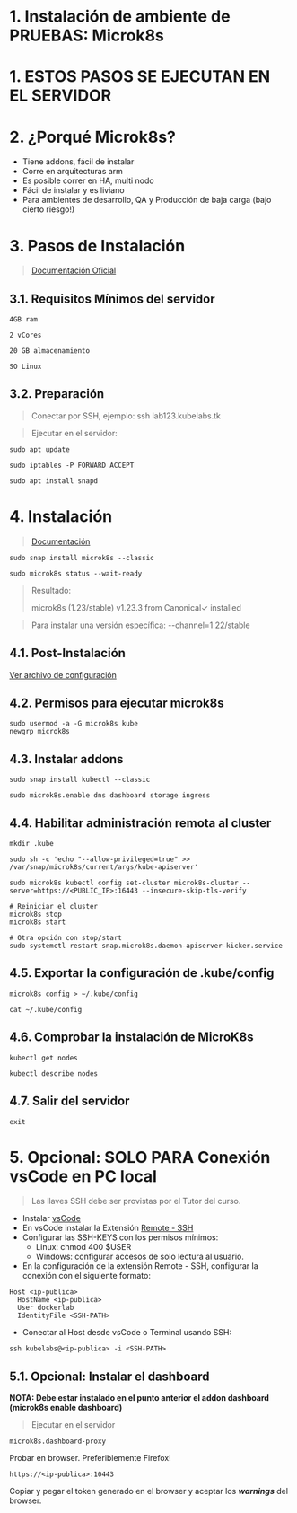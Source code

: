 # 1. Instalación de ambiente de **PRUEBAS**: Microk8s <!-- omit in TOC -->

# 1. ESTOS PASOS SE EJECUTAN EN EL SERVIDOR
# 2. ¿Porqué Microk8s?

- Tiene addons, fácil de instalar
- Corre en arquitecturas arm
- Es posible correr en HA, multi nodo
- Fácil de instalar y es liviano
- Para ambientes de desarrollo, QA y Producción de baja carga (bajo cierto riesgo!)

# 3. Pasos de Instalación
> [Documentación Oficial](https://microk8s.io/docs)

## 3.1. Requisitos Mínimos del servidor
~~~~
4GB ram

2 vCores

20 GB almacenamiento

SO Linux
~~~~

## 3.2. Preparación

> Conectar por SSH, ejemplo: ssh lab123.kubelabs.tk

> Ejecutar en el servidor:

```vim
sudo apt update

sudo iptables -P FORWARD ACCEPT

sudo apt install snapd
```

# 4. Instalación
>[Documentación](https://microk8s.io/)

```vim
sudo snap install microk8s --classic

sudo microk8s status --wait-ready
```
> Resultado:
>
> microk8s (1.23/stable) v1.23.3 from Canonical✓ installed

> Para instalar una versión específica: --channel=1.22/stable
## 4.1. Post-Instalación
[Ver archivo de configuración](./post-install.sh)

## 4.2. Permisos para ejecutar microk8s

```vim
sudo usermod -a -G microk8s kube
newgrp microk8s
```

## 4.3. Instalar addons
```vim
sudo snap install kubectl --classic

sudo microk8s.enable dns dashboard storage ingress
```

## 4.4. Habilitar administración remota al cluster
```vim
mkdir .kube

sudo sh -c 'echo "--allow-privileged=true" >> /var/snap/microk8s/current/args/kube-apiserver'

sudo microk8s kubectl config set-cluster microk8s-cluster --server=https://<PUBLIC_IP>:16443 --insecure-skip-tls-verify

# Reiniciar el cluster
microk8s stop
microk8s start

# Otra opción con stop/start
sudo systemctl restart snap.microk8s.daemon-apiserver-kicker.service

```

## 4.5. Exportar la configuración de .kube/config
```vim
microk8s config > ~/.kube/config

cat ~/.kube/config
```

## 4.6. Comprobar la instalación de MicroK8s

```vim
kubectl get nodes

kubectl describe nodes
```

## 4.7. Salir del servidor
```vim
exit
```

# 5. Opcional: SOLO PARA Conexión vsCode en PC local
> Las llaves SSH debe ser provistas por el Tutor del curso.

- Instalar [vsCode](https://code.visualstudio.com/download)
- En vsCode instalar la Extensión [Remote - SSH](https://marketplace.visualstudio.com/items?itemName=ms-vscode-remote.remote-ssh)
- Configurar las SSH-KEYS con los permisos mínimos:
	- Linux: chmod 400 $USER
	- Windows: configurar accesos de solo lectura al usuario.
- En la configuración de la extensión Remote - SSH, configurar la conexión con el siguiente formato:

```vim
Host <ip-publica>
  HostName <ip-publica>
  User dockerlab
  IdentityFile <SSH-PATH>
```
- Conectar al Host desde vsCode o Terminal usando SSH:
```vim
ssh kubelabs@<ip-publica> -i <SSH-PATH>
```

## 5.1. Opcional: Instalar el dashboard

**NOTA: Debe estar instalado en el punto anterior el addon dashboard (microk8s enable dashboard)**

> Ejecutar en el servidor

```vim
microk8s.dashboard-proxy
```
Probar en browser. Preferiblemente Firefox!
```vim
https://<ip-publica>:10443
```

Copiar y pegar el token generado en el browser y aceptar los ***warnings*** del browser.
